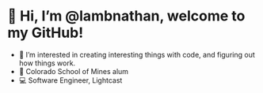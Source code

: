 # 👋 Hi, I’m @lambnathan, welcome to my GitHub!
- 👀 I’m interested in creating interesting things with code, and figuring out how things work. 
- 🌱 Colorado School of Mines alum
- 💻 Software Engineer, Lightcast

<!---
lambnathan/lambnathan is a ✨ special ✨ repository because its `README.md` (this file) appears on your GitHub profile.
You can click the Preview link to take a look at your changes.
--->
